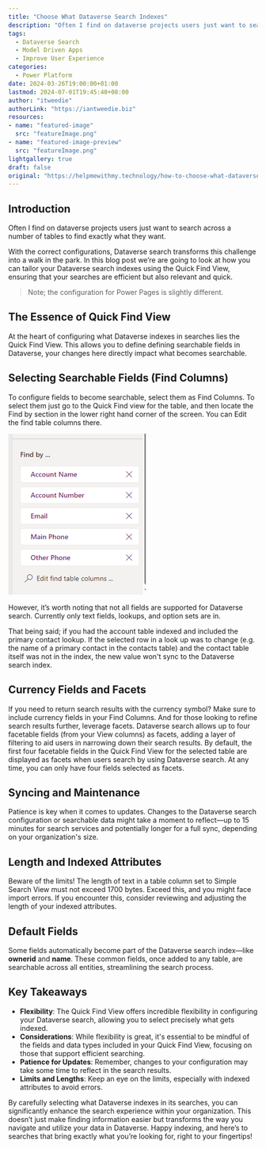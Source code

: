 ```yaml
---
title: "Choose What Dataverse Search Indexes"
description: "Often I find on dataverse projects users just want to search across a number of tables to find exactly what they want. With the correct configurations, Dataverse search transforms this challenge into a walk in the park. In this blog post we’re are going to look at how you can tailor your Dataverse search indexes using the Quick Find View, ensuring that your searches are efficient but also relevant and quick."
tags:
  - Dataverse Search
  - Model Driven Apps
  - Improve User Experience
categories:
  - Power Platform
date: 2024-03-26T19:00:00+01:00
lastmod: 2024-07-01T19:45:40+08:00
author: "itweedie"
authorLink: "https://iantweedie.biz"
resources:
- name: "featured-image"
  src: "featureImage.png"
- name: "featured-image-preview"
  src: "featureImage.png"
lightgallery: true
draft: false
original: "https://helpmewithmy.technology/how-to-choose-what-dataverse-search-indexes-a-guide/"
---
```

## Introduction

Often I find on dataverse projects users just want to search across a number of tables to find exactly what they want.

With the correct configurations, Dataverse search transforms this challenge into a walk in the park. In this blog post we’re are going to look at how you can tailor your Dataverse search indexes using the Quick Find View, ensuring that your searches are efficient but also relevant and quick.

>Note; the configuration for Power Pages is slightly different.

## The Essence of Quick Find View

At the heart of configuring what Dataverse indexes in searches lies the Quick Find View. This allows you to define defining searchable fields in Dataverse, your changes here directly impact what becomes searchable.

## Selecting Searchable Fields (Find Columns)

To configure fields to become searchable, select them as Find Columns. To select them just go to the Quick Find view for the table, and then locate the Find by section in the lower right hand corner of the screen. You can Edit the find table columns there.

![](img/image.png)

However, it’s worth noting that not all fields are supported for Dataverse search. Currently only text fields, lookups, and option sets are in.

That being said; if you had the account table indexed and included the primary contact lookup. If the selected row in a look up was to change (e.g. the name of a primary contact in the contacts table) and the contact table itself was not in the index, the new value won't sync to the Dataverse search index.

## Currency Fields and Facets

If you need to return search results with the currency symbol? Make sure to include currency fields in your Find Columns. And for those looking to refine search results further, leverage facets. Dataverse search allows up to four facetable fields (from your View columns) as facets, adding a layer of filtering to aid users in narrowing down their search results. By default, the first four facetable fields in the Quick Find View for the selected table are displayed as facets when users search by using Dataverse search. At any time, you can only have four fields selected as facets.

## Syncing and Maintenance

Patience is key when it comes to updates. Changes to the Dataverse search configuration or searchable data might take a moment to reflect—up to 15 minutes for search services and potentially longer for a full sync, depending on your organization's size.

## Length and Indexed Attributes

Beware of the limits! The length of text in a table column set to Simple Search View must not exceed 1700 bytes. Exceed this, and you might face import errors. If you encounter this, consider reviewing and adjusting the length of your indexed attributes.

## Default Fields

Some fields automatically become part of the Dataverse search index—like **ownerid** and **name**. These common fields, once added to any table, are searchable across all entities, streamlining the search process.

## Key Takeaways

- **Flexibility**: The Quick Find View offers incredible flexibility in configuring your Dataverse search, allowing you to select precisely what gets indexed.
- **Considerations**: While flexibility is great, it's essential to be mindful of the fields and data types included in your Quick Find View, focusing on those that support efficient searching.
- **Patience for Updates**: Remember, changes to your configuration may take some time to reflect in the search results.
- **Limits and Lengths**: Keep an eye on the limits, especially with indexed attributes to avoid errors.

By carefully selecting what Dataverse indexes in its searches, you can significantly enhance the search experience within your organization. This doesn’t just make finding information easier but transforms the way you navigate and utilize your data in Dataverse. Happy indexing, and here’s to searches that bring exactly what you’re looking for, right to your fingertips!